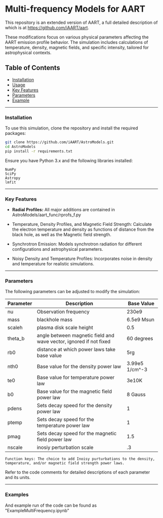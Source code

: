  # Multi-frequency Models for AART
This repository is an extended version of AART, a full detailed description of which is at https://github.com/iAART/aart.

These modifications focus on various physical parameters affecting the AART emission profile behavior. The simulation includes calculations of temperature, density, magnetic fields, and specific intensity, tailored for astrophysical contexts.

## Table of Contents

- [Installation](#installation)
- [Usage](#usage)
- [Key Features](#key-features)
- [Parameters](#parameters)
- [Example](#examples)

_______
### Installation

To use this simulation, clone the repository and install the required packages:

```bash
git clone https://github.com/iAART/AstroModels.git
cd AstroModels
pip install -r requirements.txt
```

Ensure you have Python 3.x and the following libraries installed:

    NumPy
    SciPy
    Astropy
    lmfit
_______
### Key Features

   * **Radial Profiles:**
   All major additions are contained in AstroModels/aart_func/rprofs_f.py
    
   * Temperature, Density Profiles, and Magnetic Field Strength: Calculate the electron temperature and density as functions of distance from the black hole, as well as the Magnetic field strength.
   * Synchrotron Emission: Models synchrotron radiation for different configurations and astrophysical parameters.
   * Noisy Density and Temperature Profiles: Incorporates noise in density and temperature for realistic simulations.
_______
### Parameters

The following parameters can be adjusted to modify the simulation:

|Parameter| Description                                                       |    Base Value |
| ------- | ----------------------------------------------------------------- | ------------- |
| nu      | Observation frequency                                             |          230e9|
| mass    | blackhole mass                                                    |     6.5e9 Msun| 
| scaleh  | plasma disk scale height                                          |            0.5|
| theta_b | angle between magnetic field and wave vector, ignored if not fixed|     60 degrees|
| rb0     | distance at which power laws take base value                      |            5rg|
| nth0    | Base value for the density power law                              | 3.99e5 1/cm^-3|
| te0     | Base value for temperature power law                              |          3e10K|
| b0      | Base value for the magnetic field power law                       |        8 Gauss|
| pdens   | Sets decay speed for the density power law                        |              1|
| ptemp   | Sets decay speed for the temperature power law                    |              1|
| pmag    | Sets decay speed for the magnetic field power law                 |            1.5|
| nscale  | inosiy perturbation scale                                         |             .3|
   
    Function keys: The choice to add Inoisy purturbations to the density, temperature, and/or magnetic field strength power laws.

Refer to the code comments for detailed descriptions of each parameter and its units.

_______
### Examples

And example run of the code can be found as "ExampleMultiFrequency.ipynb"
